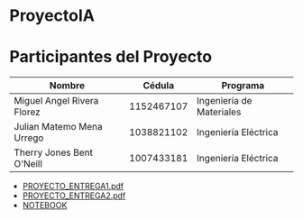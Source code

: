 # ProyectoIA
# Participantes del Proyecto

| Nombre                        | Cédula       | Programa                |
| ----------------------------- | ------------ | ----------------------- |
| Miguel Angel Rivera Florez    | 1152467107   | Ingeniería de Materiales|
| Julian Matemo Mena Urrego     | 1038821102   | Ingeniería Eléctrica    |
| Therry Jones Bent O'Neill     | 1007433181   | Ingeniería Eléctrica    |

- [PROYECTO_ENTREGA1.pdf](PROYECTO_ENTREGA1.pdf)
- [PROYECTO_ENTREGA2.pdf](PROYECTO_ENTREGA2.pdf)
- [NOTEBOOK](01-Exporacion_de_datos.ipynb)
  

